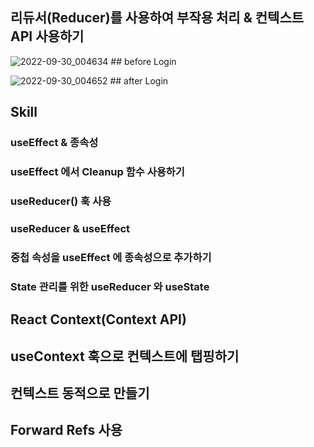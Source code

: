 ##  리듀서(Reducer)를 사용하여 부작용 처리 & 컨텍스트 API 사용하기

![2022-09-30_004634](https://user-images.githubusercontent.com/80756638/193078431-1fffbe74-fc1b-4594-975c-ba8d977e567e.jpg)
                                                 ## before Login

![2022-09-30_004652](https://user-images.githubusercontent.com/80756638/193078526-bbee7fa8-6fb5-4756-9cb9-b798cdfacf0e.jpg)
                                                  ## after Login
                                                  
## Skill

### useEffect & 종속성

### useEffect 에서 Cleanup 함수 사용하기

###  useReducer() 훅 사용

### useReducer & useEffect

###  중첩 속성을 useEffect 에 종속성으로 추가하기

### State 관리를 위한 useReducer 와 useState

## React Context(Context API)

## useContext 훅으로 컨텍스트에 탭핑하기

## 컨텍스트 동적으로 만들기

## Forward Refs 사용
